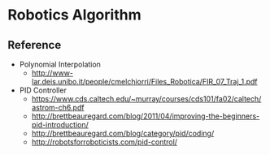 # Robotics Algorithm

## Reference
* Polynomial Interpolation
    * http://www-lar.deis.unibo.it/people/cmelchiorri/Files_Robotica/FIR_07_Traj_1.pdf
* PID Controller
   * https://www.cds.caltech.edu/~murray/courses/cds101/fa02/caltech/astrom-ch6.pdf
   * http://brettbeauregard.com/blog/2011/04/improving-the-beginners-pid-introduction/
   * http://brettbeauregard.com/blog/category/pid/coding/
   * http://robotsforroboticists.com/pid-control/
   
   
